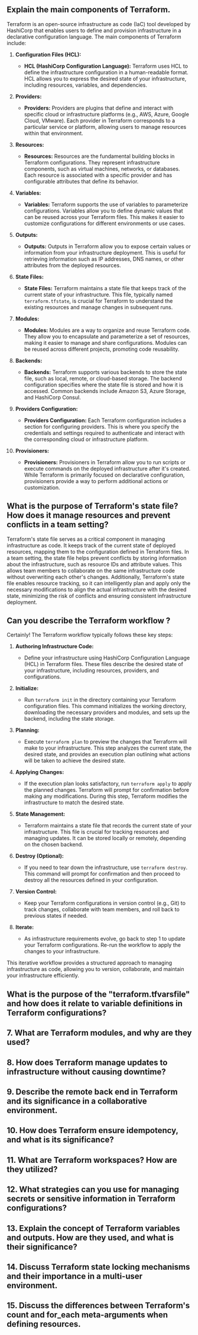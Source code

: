 ## Explain the main components of Terraform.
Terraform is an open-source infrastructure as code (IaC) tool developed by HashiCorp that enables users to define and provision infrastructure in a declarative configuration language. The main components of Terraform include:

1. **Configuration Files (HCL):**
   - **HCL (HashiCorp Configuration Language):** Terraform uses HCL to define the infrastructure configuration in a human-readable format. HCL allows you to express the desired state of your infrastructure, including resources, variables, and dependencies.

2. **Providers:**
   - **Providers:** Providers are plugins that define and interact with specific cloud or infrastructure platforms (e.g., AWS, Azure, Google Cloud, VMware). Each provider in Terraform corresponds to a particular service or platform, allowing users to manage resources within that environment.

3. **Resources:**
   - **Resources:** Resources are the fundamental building blocks in Terraform configurations. They represent infrastructure components, such as virtual machines, networks, or databases. Each resource is associated with a specific provider and has configurable attributes that define its behavior.

4. **Variables:**
   - **Variables:** Terraform supports the use of variables to parameterize configurations. Variables allow you to define dynamic values that can be reused across your Terraform files. This makes it easier to customize configurations for different environments or use cases.

5. **Outputs:**
   - **Outputs:** Outputs in Terraform allow you to expose certain values or information from your infrastructure deployment. This is useful for retrieving information such as IP addresses, DNS names, or other attributes from the deployed resources.

6. **State Files:**
   - **State Files:** Terraform maintains a state file that keeps track of the current state of your infrastructure. This file, typically named `terraform.tfstate`, is crucial for Terraform to understand the existing resources and manage changes in subsequent runs.

7. **Modules:**
   - **Modules:** Modules are a way to organize and reuse Terraform code. They allow you to encapsulate and parameterize a set of resources, making it easier to manage and share configurations. Modules can be reused across different projects, promoting code reusability.

8. **Backends:**
   - **Backends:** Terraform supports various backends to store the state file, such as local, remote, or cloud-based storage. The backend configuration specifies where the state file is stored and how it is accessed. Common backends include Amazon S3, Azure Storage, and HashiCorp Consul.

9. **Providers Configuration:**
   - **Providers Configuration:** Each Terraform configuration includes a section for configuring providers. This is where you specify the credentials and settings required to authenticate and interact with the corresponding cloud or infrastructure platform.

10. **Provisioners:**
    - **Provisioners:** Provisioners in Terraform allow you to run scripts or execute commands on the deployed infrastructure after it's created. While Terraform is primarily focused on declarative configuration, provisioners provide a way to perform additional actions or customization.


## What is the purpose of Terraform's state file? How does it manage resources and prevent conflicts in a team setting?
Terraform's state file serves as a critical component in managing infrastructure as code. It keeps track of the current state of deployed resources, mapping them to the configuration defined in Terraform files. In a team setting, the state file helps prevent conflicts by storing information about the infrastructure, such as resource IDs and attribute values. This allows team members to collaborate on the same infrastructure code without overwriting each other's changes. Additionally, Terraform's state file enables resource tracking, so it can intelligently plan and apply only the necessary modifications to align the actual infrastructure with the desired state, minimizing the risk of conflicts and ensuring consistent infrastructure deployment.

## Can you describe the Terraform workflow ?
Certainly! The Terraform workflow typically follows these key steps:

1. **Authoring Infrastructure Code:**
   - Define your infrastructure using HashiCorp Configuration Language (HCL) in Terraform files. These files describe the desired state of your infrastructure, including resources, providers, and configurations.

2. **Initialize:**
   - Run `terraform init` in the directory containing your Terraform configuration files. This command initializes the working directory, downloading the necessary providers and modules, and sets up the backend, including the state storage.

3. **Planning:**
   - Execute `terraform plan` to preview the changes that Terraform will make to your infrastructure. This step analyzes the current state, the desired state, and provides an execution plan outlining what actions will be taken to achieve the desired state.

4. **Applying Changes:**
   - If the execution plan looks satisfactory, run `terraform apply` to apply the planned changes. Terraform will prompt for confirmation before making any modifications. During this step, Terraform modifies the infrastructure to match the desired state.

5. **State Management:**
   - Terraform maintains a state file that records the current state of your infrastructure. This file is crucial for tracking resources and managing updates. It can be stored locally or remotely, depending on the chosen backend.

6. **Destroy (Optional):**
   - If you need to tear down the infrastructure, use `terraform destroy`. This command will prompt for confirmation and then proceed to destroy all the resources defined in your configuration.

7. **Version Control:**
   - Keep your Terraform configurations in version control (e.g., Git) to track changes, collaborate with team members, and roll back to previous states if needed.

8. **Iterate:**
   - As infrastructure requirements evolve, go back to step 1 to update your Terraform configurations. Re-run the workflow to apply the changes to your infrastructure.

This iterative workflow provides a structured approach to managing infrastructure as code, allowing you to version, collaborate, and maintain your infrastructure efficiently.

## What is the purpose of the "terraform.tfvarsfile" and how does it relate to variable definitions in Terraform configurations? 
## 7. What are Terraform modules, and why are they used?
## 8. How does Terraform manage updates to infrastructure without causing downtime?
## 9. Describe the remote back end in Terraform and its significance in a collaborative environment.
## 10. How does Terraform ensure idempotency, and what is its significance?
## 11. What are Terraform workspaces? How are they utilized?
## 12. What strategies can you use for managing secrets or sensitive information in Terraform configurations?
## 13. Explain the concept of Terraform variables and outputs. How are they used, and what is their significance?
## 14. Discuss Terraform state locking mechanisms and their importance in a multi-user environment.
## 15. Discuss the differences between Terraform's count and for_each meta-arguments when defining resources.
